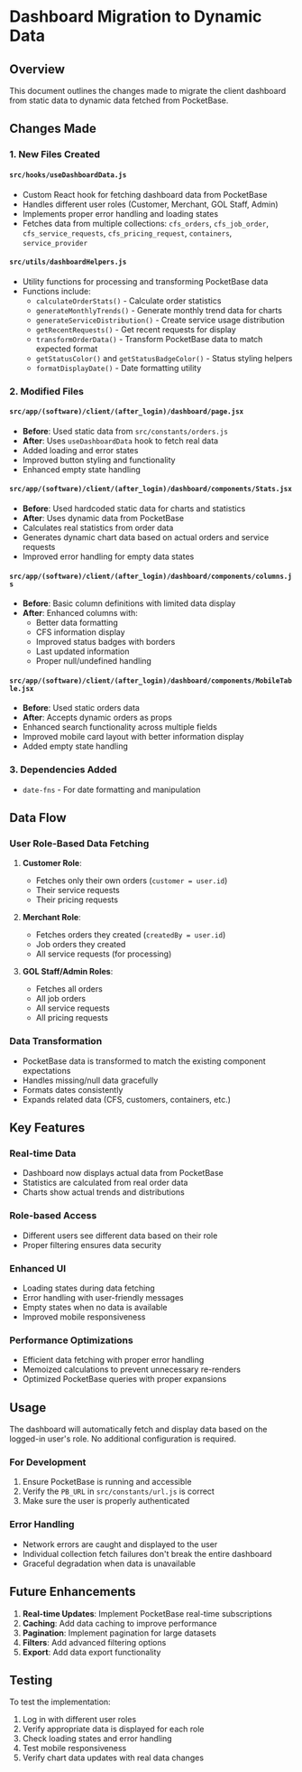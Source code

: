 # Dashboard Migration to Dynamic Data

## Overview
This document outlines the changes made to migrate the client dashboard from static data to dynamic data fetched from PocketBase.

## Changes Made

### 1. New Files Created

#### `src/hooks/useDashboardData.js`
- Custom React hook for fetching dashboard data from PocketBase
- Handles different user roles (Customer, Merchant, GOL Staff, Admin)
- Implements proper error handling and loading states
- Fetches data from multiple collections: `cfs_orders`, `cfs_job_order`, `cfs_service_requests`, `cfs_pricing_request`, `containers`, `service_provider`

#### `src/utils/dashboardHelpers.js`
- Utility functions for processing and transforming PocketBase data
- Functions include:
  - `calculateOrderStats()` - Calculate order statistics
  - `generateMonthlyTrends()` - Generate monthly trend data for charts
  - `generateServiceDistribution()` - Create service usage distribution
  - `getRecentRequests()` - Get recent requests for display
  - `transformOrderData()` - Transform PocketBase data to match expected format
  - `getStatusColor()` and `getStatusBadgeColor()` - Status styling helpers
  - `formatDisplayDate()` - Date formatting utility

### 2. Modified Files

#### `src/app/(software)/client/(after_login)/dashboard/page.jsx`
- **Before**: Used static data from `src/constants/orders.js`
- **After**: Uses `useDashboardData` hook to fetch real data
- Added loading and error states
- Improved button styling and functionality
- Enhanced empty state handling

#### `src/app/(software)/client/(after_login)/dashboard/components/Stats.jsx`
- **Before**: Used hardcoded static data for charts and statistics
- **After**: Uses dynamic data from PocketBase
- Calculates real statistics from order data
- Generates dynamic chart data based on actual orders and service requests
- Improved error handling for empty data states

#### `src/app/(software)/client/(after_login)/dashboard/components/columns.js`
- **Before**: Basic column definitions with limited data display
- **After**: Enhanced columns with:
  - Better data formatting
  - CFS information display
  - Improved status badges with borders
  - Last updated information
  - Proper null/undefined handling

#### `src/app/(software)/client/(after_login)/dashboard/components/MobileTable.jsx`
- **Before**: Used static orders data
- **After**: Accepts dynamic orders as props
- Enhanced search functionality across multiple fields
- Improved mobile card layout with better information display
- Added empty state handling

### 3. Dependencies Added
- `date-fns` - For date formatting and manipulation

## Data Flow

### User Role-Based Data Fetching

1. **Customer Role**:
   - Fetches only their own orders (`customer = user.id`)
   - Their service requests
   - Their pricing requests

2. **Merchant Role**:
   - Fetches orders they created (`createdBy = user.id`)
   - Job orders they created
   - All service requests (for processing)

3. **GOL Staff/Admin Roles**:
   - Fetches all orders
   - All job orders
   - All service requests
   - All pricing requests

### Data Transformation
- PocketBase data is transformed to match the existing component expectations
- Handles missing/null data gracefully
- Formats dates consistently
- Expands related data (CFS, customers, containers, etc.)

## Key Features

### Real-time Data
- Dashboard now displays actual data from PocketBase
- Statistics are calculated from real order data
- Charts show actual trends and distributions

### Role-based Access
- Different users see different data based on their role
- Proper filtering ensures data security

### Enhanced UI
- Loading states during data fetching
- Error handling with user-friendly messages
- Empty states when no data is available
- Improved mobile responsiveness

### Performance Optimizations
- Efficient data fetching with proper error handling
- Memoized calculations to prevent unnecessary re-renders
- Optimized PocketBase queries with proper expansions

## Usage

The dashboard will automatically fetch and display data based on the logged-in user's role. No additional configuration is required.

### For Development
1. Ensure PocketBase is running and accessible
2. Verify the `PB_URL` in `src/constants/url.js` is correct
3. Make sure the user is properly authenticated

### Error Handling
- Network errors are caught and displayed to the user
- Individual collection fetch failures don't break the entire dashboard
- Graceful degradation when data is unavailable

## Future Enhancements

1. **Real-time Updates**: Implement PocketBase real-time subscriptions
2. **Caching**: Add data caching to improve performance
3. **Pagination**: Implement pagination for large datasets
4. **Filters**: Add advanced filtering options
5. **Export**: Add data export functionality

## Testing

To test the implementation:
1. Log in with different user roles
2. Verify appropriate data is displayed for each role
3. Check loading states and error handling
4. Test mobile responsiveness
5. Verify chart data updates with real data changes
